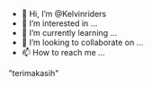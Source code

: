 - 👋 Hi, I’m @Kelvinriders
- 👀 I’m interested in ...
- 🌱 I’m currently learning ...
- 💞️ I’m looking to collaborate on ...
- 📫 How to reach me ...

<!---
Kelvinriders/Kelvinriders is a ✨ special ✨ repository because its `README.md` (this file) appears on your GitHub profile.
You can click the Preview link to take a look at your changes.
--->
"terimakasih"
